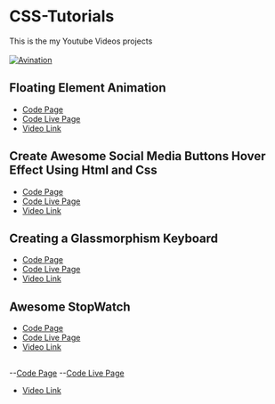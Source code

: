 # CSS-Tutorials
This is the my Youtube Videos projects
<br/><br/>
[![Avination](https://drive.google.com/file/d/1oeWvnKxT41qgxuOtGq_G6utsV-3pauDg/view?usp=sharing)](https://www.youtube.com/c/Avination_in "youtube.com/c/Avination_in")
<br/>

## Floating Element Animation
- [Code Page](https://github.com/Avination-org/CSS-Tutorials/tree/main/Floating%20Element%20Animation "Floating Element Animation")
- [Code Live Page](https://css.avination.in/Floating%20Element%20Animation/ "Floating Element Animation")
- [Video Link](https://www.youtube.com/watch?v=QzSp9NdvgN4 "Floating Element Animation")

## Create Awesome Social Media Buttons Hover Effect Using Html and Css
- [Code Page](https://github.com/Avination-org/CSS-Tutorials/tree/main/Social%20Media%20Button%20Hover%20Effect "Create Awesome Social Media Buttons Hover Effect Using Html and Css")
- [Code Live Page](https://css.avination.in/Social%20Media%20Button%20Hover%20Effect "Create Awesome Social Media Buttons Hover Effect Using Html and Css")
- [Video Link](https://youtu.be/i8iAOxBGrK0 "Create Awesome Social Media Buttons Hover Effect Using Html and Css")

## Creating a Glassmorphism Keyboard
- [Code Page](https://github.com/Avination-org/CSS-Tutorials/tree/main/Creating%20a%20Glassmorphism%20Keyboard "Creating a Glassmorphism Keyboard")
- [Code Live Page](https://css.avination.in/Creating%20a%20Glassmorphism%20Keyboard "Creating a Glassmorphism Keyboard")
- [Video Link](https://youtu.be/ITuDoix097s "Creating a Glassmorphism Keyboard")

## Awesome StopWatch
- [Code Page](https://github.com/Avination-org/CSS-Tutorials/tree/main/Awesome%20StopWatch "Awesome StopWatch")
- [Code Live Page](https://css.avination.in/Awesome%20StopWatch "Awesome StopWatch")
- [Video Link](https://youtu.be/ITuDoix097s "Creating a Glassmorphism Keyboard")

## 
--[Code Page](https://github.com/Avination-org/CSS-Tutorials/tree/main/Create%20a%20Awesome%20Movie%20Card%20UI%20Using%20Html%20&%20Css%20Border%20Animation%20CSS%20Quick%20Animation "Create a Awesome  Movie Card UI  Using Html & Css  Border Animation CSS  Quick Animation")
--[Code Live Page](https://css.avination.in/Create%20a%20Awesome%20Movie%20Card%20UI%20Using%20Html%20&%20Css%20Border%20Animation%20CSS%20Quick%20Animation "Create a Awesome Movie Card UI Using Html & Css Border Animation CSS Quick Animation")
- [Video Link](https://youtu.be/XYXO5556WdQ "Create a Awesome Movie Card UI Using Html & Css Border Animation CSS Quick Animation")